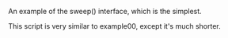An example of the sweep() interface, which is the simplest.

This script is very similar to example00, except it's much shorter.
